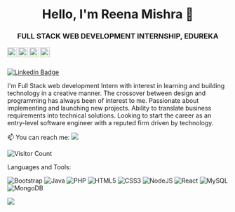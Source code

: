 <h1 align = "center">Hello, I'm Reena Mishra 👋</h1>
<h3 align = "center">FULL STACK WEB DEVELOPMENT INTERNSHIP, EDUREKA</h3>

<a href="https://linkedin.com">
  <img align="left" alt="Reena Linkdein" width="22px" src="https://cdn.jsdelivr.net/npm/simple-icons@v3/icons/linkedin.svg" />
</a>
<a href="https://github.com/ReenaMishra21">
  <img align="left" alt="Reena Github" width="22px" src="https://cdn.jsdelivr.net/npm/simple-icons@v3/icons/github.svg" />
</a>
<a href="https://instagram.com">
  <img align="left" alt="Reena Instagram" width="22px" src="https://cdn.jsdelivr.net/npm/simple-icons@v3/icons/instagram.svg" />
</a>
<a href="https://www.youtube.com">
  <img align="left" alt="Reena Youtube" width="22px" src="https://cdn.jsdelivr.net/npm/simple-icons@v3/icons/youtube.svg" />
</a>

<br/>
<br/>



[![Linkedin Badge](https://img.shields.io/badge/-Reena-blue?style=flat-square&logo=Linkedin&logoColor=white&link=https://www.linkedin.com/in/reena-mishra-75938955//)](https://www.linkedin.com/in/renuka-maradagi-a06934212/)


I'm
Full Stack web development Intern with interest in learning and building technology in a creative manner. The crossover between design and programming has always been of interest to me. Passionate about implementing and launching new projects. Ability to translate business requirements into technical solutions. Looking to start the career as an entry-level software engineer with a reputed firm driven by technology.

📫 You can reach me:  <a href="mailto:mishra.swati.2009@gmail.com"><img src="https://img.shields.io/badge/gmail-%23DD0031.svg?&style=flat-square&logo=gmail&logoColor=white"/></a>

![Visitor Count](https://profile-counter.glitch.me/ReenaMishra21/count.svg)


Languages and Tools:


<img alt="Bootstrap" src="https://img.shields.io/badge/bootstrap-%23563D7C.svg?style=flat-square&logo=bootstrap&logoColor=white"/> <img alt="Java" src="https://img.shields.io/badge/java-%23ED8B00.svg?style=flat-square&logo=java&logoColor=white"/> <img alt="PHP" src="https://img.shields.io/badge/php-%23777BB4.svg?style=flat-square&logo=php&logoColor=white"/> <img alt="HTML5" src="https://img.shields.io/badge/html5-%23E34F26.svg?style=flat-square&logo=html5&logoColor=white"/> <img alt="CSS3" src="https://img.shields.io/badge/css3-%231572B6.svg?style=flat-square&logo=css3&logoColor=white"/> <img alt="NodeJS" src="https://img.shields.io/badge/node.js-%2343853D.svg?style=flat-square&logo=node-dot-js&logoColor=white"/> <img alt="React" src="https://img.shields.io/badge/react-%2320232a.svg?style=flat-square&logo=react&logoColor=%2361DAFB"/> <img alt="MySQL" src="https://img.shields.io/badge/mysql-%2300f.svg?style=flat-square&logo=mysql&logoColor=white"/> <img alt="MongoDB" src ="https://img.shields.io/badge/MongoDB-%234ea94b.svg?style=flat-square&logo=mongodb&logoColor=white"/>


![](https://activity-graph.herokuapp.com/graph?username=ReenaMishra21&theme=react-dark&area=true)


<!--
**ReenaMishra21/ReenaMishra21** is a ✨ _special_ ✨ repository because its `README.md` (this file) appears on your GitHub profile.


Here are some ideas to get you started:

- 🔭 I’m currently working on ...
- 🌱 I’m currently learning ...
- 👯 I’m looking to collaborate on ...
- 🤔 I’m looking for help with ...
- 💬 Ask me about ...
- 📫 How to reach me: ...
- 😄 Pronouns: ...
- ⚡ Fun fact: ...
-->
